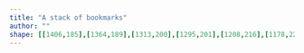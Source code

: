 ```yaml
---
title: "A stack of bookmarks"
author: ""
shape: [[1406,185],[1364,189],[1313,200],[1295,201],[1208,216],[1178,220],[1167,220],[1128,226],[1080,229],[1028,237],[962,244],[828,267],[671,284],[633,289],[602,295],[597,297],[593,301],[592,306],[603,339],[604,346],[607,349],[616,353],[630,355],[636,359],[643,356],[657,356],[663,354],[733,351],[738,348],[755,345],[815,342],[819,343],[822,346],[821,349],[817,352],[804,353],[792,358],[773,357],[766,360],[749,361],[739,356],[737,363],[735,365],[702,374],[693,371],[669,373],[652,371],[647,373],[639,373],[637,374],[637,376],[643,379],[657,379],[663,377],[692,377],[698,375],[718,376],[723,375],[725,369],[735,366],[778,367],[789,365],[793,362],[815,363],[829,360],[849,360],[859,357],[879,356],[873,354],[868,350],[863,353],[858,353],[851,348],[832,348],[831,347],[835,339],[844,337],[865,334],[882,334],[912,326],[955,320],[1006,316],[1031,312],[1046,312],[1066,308],[1086,307],[1109,303],[1122,303],[1158,297],[1183,295],[1260,283],[1344,273],[1397,263],[1451,255],[1456,253],[1461,248],[1468,238],[1471,228],[1465,216],[1458,208],[1454,193],[1452,191],[1441,187],[1427,185]]
---
```

